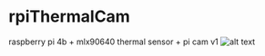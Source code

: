 # rpiThermalCam
raspberry pi 4b + mlx90640 thermal sensor + pi cam v1
![alt text](https://i.ibb.co/zXVPRgN/Thermal-Image-screenshot-04-07-2021-1.png)
